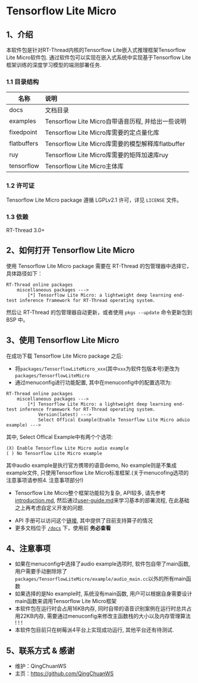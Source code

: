 # Tensorflow Lite Micro

## 1、介绍

本软件包是针对RT-Thread内核的Tensorflow Lite嵌入式推理框架Tensorflow Lite Micro软件包. 通过软件包可以实现在嵌入式系统中实现基于Tensorflow Lite框架训练的深度学习模型的端测部署任务.

### 1.1 目录结构

| 名称 | 说明 |
| ---- | :--- |
| docs  | 文档目录 |
| examples | Tensorflow Lite Micro自带语音历程, 并给出一些说明 |
| fixedpoint | Tensorflow Lite Micro库需要的定点量化库 |
| flatbuffers | Tensorflow Lite Micro库需要的模型解释库flatbuffer |
| ruy | Tensorflow Lite Micro库需要的矩阵加速库ruy |
| tensorflow | Tensorflow Lite Micro主体库 |

### 1.2 许可证

Tensorflow Lite Micro package 遵循 LGPLv2.1 许可，详见 `LICENSE` 文件。

### 1.3 依赖

RT-Thread 3.0+

## 2、如何打开 Tensorflow Lite Micro

使用 Tensorflow Lite Micro package 需要在 RT-Thread 的包管理器中选择它，具体路径如下：

```
RT-Thread online packages
    miscellaneous packages --->
        [*] Tensorflow Lite Micro: a lightweight deep learning end-test inference framework for RT-Thread operating system.
```

然后让 RT-Thread 的包管理器自动更新，或者使用 `pkgs --update` 命令更新包到 BSP 中。

## 3、使用 Tensorflow Lite Micro

在成功下载 Tensorflow Lite Micro package 之后:

- 将`packages/TensorflowLiteMicro_xxx`(其中`xxx`为软件包版本号)更改为`packages/TensorflowLiteMicro`
- 通过menuconfig进行功能配置, 其中在menuconfig中的配置选项为:

```
RT-Thread online packages
    miscellaneous packages --->
        [*] Tensorflow Lite Micro: a lightweight deep learning end-test inference framework for RT-Thread operating system.
            Version(latest) --->
            Select Offical Example(Enable Tensorflow Lite Micro aduio example) --->
```

其中, Select Offical Example中有两个个选项:

```
(X) Enable Tensorflow Lite Micro audio example
( ) No Tensorflow Lite Micro example
```

其中audio example是执行官方携带的语音demo, No example则是不集成example文件, 只使用Tensorflow Lite Micro标准框架.(关于menucofing选项的注意事项请参照4. 注意事项部分!)

- Tensorflow Lite Micro整个框架功能较为复杂, API较多, 请先参考[introduction.md](introduction.md), 然后通过[user-guide.md](user-guide.md)来学习基本的部署流程, 在此基础之上再考虑自定义开发的问题.

*  API 手册可以访问这个[链接](docs/api.md), 其中提供了目前支持算子的情况
* 更多文档位于 [`/docs`](/docs) 下，使用前 **务必查看**

## 4、注意事项

- 如果在menuconfig中选择了audio example选项时, 软件包自带了main函数, 用户需要手动删除除了`packages/TensorflowLiteMicro/example/audio_main.cc`以外的所有main函数
- 如果选择的是No example时, 系统没有main函数, 用户可以根据自身需要设计main函数来调用Tensorflow Lite Micro框架  
- 本软件包在运行时会占用16KB内存, 同时自带的语音识别案例在运行时总共占用22KB内存, 需要通过menuconfig来修改主函数栈的大小以及内存管理算法 ! ! !
- 本软件包目前只在树莓派4平台上实现成功运行, 其他平台还有待测试.

## 5、联系方式 & 感谢

* 维护：QingChuanWS
* 主页：https://github.com/QingChuanWS
